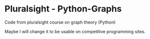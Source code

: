 # Pluralsight - Python-Graphs
Code from pluralsight course on graph theory (Python)

Maybe I will change it to be usable on competitive programming sites.

